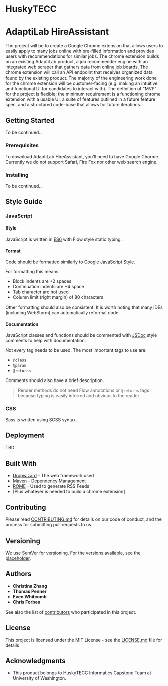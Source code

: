# HuskyTECC
# AdaptiLab HireAssistant

The project will be to create a Google Chrome extension that allows users to easily apply to many jobs online with pre-filled information and provides users with recommendations for similar jobs. The chrome extension builds on an existing AdaptiLab product, a job recommender engine with an integrated web scraper that gathers data from online job boards. The chrome extension will call an API endpoint that receives organized data found by the existing product. The majority of the engineering work done for the chrome extension will be customer-facing (e.g. making an intuitive and functional UI for candidates to interact with). The definition of "MVP" for the project is flexible; the minimum requirement is a functioning chrome extension with a usable UI, a suite of features
outlined in a future feature spec, and a structured code-base that allows for future iterations.

## Getting Started

To be continued...

### Prerequisites

To download AdaptiLab HireAssistant, you'll need to have Google Chorme. Currently we do not support Safari, Fire Fox nor other 
web search engine. 

### Installing

To be continued...


## Style Guide

### JavaScript

#### Style

JavaScript is written in [ES6](https://babeljs.io/learn-es2015/) with Flow style static typing.

#### Format

Code should be formatted similarly to [Google JavaScript Style](https://google.github.io/styleguide/jsguide.html).

For formatting this means:

- Block indents are +2 spaces
- Continuation indents are +4 space
- Tab character are not used
- Column limit (right margin) of 80 characters

Other formatting should also be consistent. It is worth noting that many IDEs (including WebStorm) can automatically reformat code.

#### Documentation

JavaScript classes and functions should be commented with [JSDoc](http://usejsdoc.org/) style comments to help with documentation.

Not every tag needs to be used. The most important tags to use are:

- `@class`
- `@param`
- `@returns`

Comments should also have a brief description.

> Render methods do not need Flow annotations or `@returns` tags because typing is easily inferred and obvious to the reader.

### CSS

Sass is written using SCSS syntax.


## Deployment

TBD

## Built With

* [Dropwizard](http://www.dropwizard.io/1.0.2/docs/) - The web framework used
* [Maven](https://maven.apache.org/) - Dependency Management
* [ROME](https://rometools.github.io/rome/) - Used to generate RSS Feeds
* [Plus whatever is needed to build a chrome extension]

## Contributing

Please read [CONTRIBUTING.md](https://gist.github.com/PurpleBooth/b24679402957c63ec426) for details on our code of conduct, and the process for submitting pull requests to us.

## Versioning

We use [SemVer](http://semver.org/) for versioning. For the versions available, see the [placeholder](https://github.com/your/project/tags). 

## Authors

* **Christina Zhang** 
* **Thomas Penner** 
* **Even Whitcomb** 
* **Chris Forbes** 

See also the list of [contributors](https://github.com/YuxinZhangChristina/HuskyTECC/contributors) who participated in this project.

## License

This project is licensed under the MIT License - see the [LICENSE.md](LICENSE.md) file for details

## Acknowledgments

* This product belongs to HuskyTECC Informatics Capstone Team at University of Washington. 
